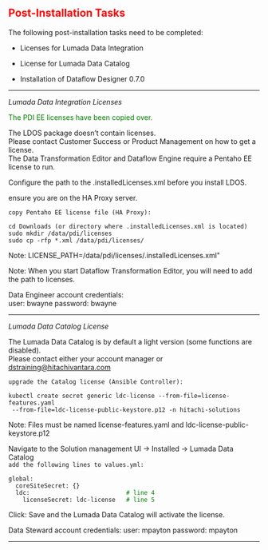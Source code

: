 
## <font color='red'>Post-Installation Tasks</font>  

The following post-installation tasks need to be completed:
* Licenses for Lumada Data Integration
* License for Lumada Data Catalog

* Installation of Dataflow Designer 0.7.0

---

<em>Lumada Data Integration Licenses</em>

<font color='green'>The PDI EE licenses have been copied over.</font>

The LDOS package doesn’t contain licenses.   
Please contact Customer Success or Product Management on how to get a license.  
The Data Transformation Editor and Dataflow Engine require a Pentaho EE license to run.  

Configure the path to the .installedLicenses.xml before you install LDOS.

ensure you are on the HA Proxy server.

``copy Pentaho EE license file (HA Proxy):`` 
 ```
 cd Downloads (or directory where .installedLicenses.xml is located)
 sudo mkdir /data/pdi/licenses
 sudo cp -rfp *.xml /data/pdi/licenses/
```
Note:
LICENSE_PATH=/data/pdi/licenses/.installedLicenses.xml"

Note: When you start Dataflow Transformation Editor, you will need to add the path to licenses.

Data Engineer account credentials:  
user: bwayne
password: bwayne

---

<em>Lumada Data Catalog License</em>  

The Lumada Data Catalog is by default a light version (some functions are disabled).  
Please contact either your account manager or dstraining@hitachivantara.com

``upgrade the Catalog license (Ansible Controller):``
```
kubectl create secret generic ldc-license --from-file=license-features.yaml
 --from-file=ldc-license-public-keystore.p12 -n hitachi-solutions
```
Note: Files must be named license-features.yaml and ldc-license-public-keystore.p12

Navigate to the Solution management UI -> Installed -> Lumada Data Catalog  
``add the following lines to values.yml:``

<pre><code>global:  
  coreSiteSecret: {}  
  ldc:                          <font color='green'> # line 4 </font>  
    licenseSecret: ldc-license  <font color='green'> # line 5 </font> </code></pre> 
 
 Click: Save and the Lumada Data Catalog will activate the license.

Data Steward account credentials:
user: mpayton
password: mpayton

---

